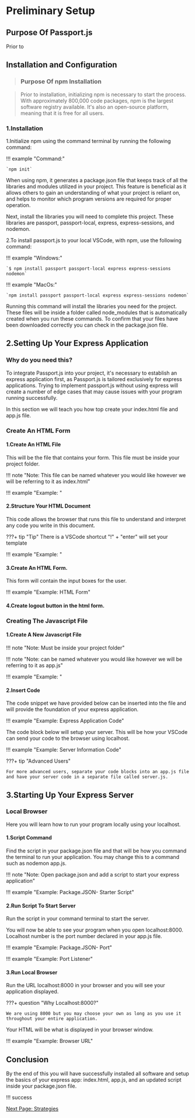 # Preliminary Setup

## Purpose Of Passport.js

Prior to
<!-- Brief intro to describe what you will do in this section -->
<!-- Installing libraries, setting up your express app -->
<!-- Set up html page with the form that you will use -->

## Installation and Configuration

>### Purpose Of npm Installation

>Prior to installation, initializing npm is necessary to start the process. With approximately 800,000 code packages, npm is the largest software registry available. It's also an open-source platform, meaning that it is free for all users.

### 1.Installation

1.Initialize npm using the command terminal by running the following command:

!!! example "Command:"

    `npm init`

When using npm, it generates a package.json file that keeps track of all the libraries and modules utilized in your project. This feature is beneficial as it allows others to gain an understanding of what your project is reliant on, and helps to monitor which program versions are required for proper operation.

Next, install the libraries you will need to complete this project. These libraries are passport, passport-local, express, express-sessions, and nodemon.

2.To install passport.js to your local VSCode, with npm, use the following command:
<!-- Double check the code -->

!!! example "Windows:"

    `$ npm install passport passport-local express express-sessions nodemon`
<!-- screenshot of terminal with the code -->

!!! example "MacOs:"

    `npm install passport passport-local express express-sessions nodemon`
<!-- screenshot of terminal with the code -->

Running this command will install the libraries you need for the project. These files will be inside a folder called node_modules that is automatically created when you run these commands. To confirm that your files have been downloaded correctly you can check in the package.json file.
<!-- Why nodemon -->
<!-- screenshot of package.json file -->

## 2.Setting Up Your Express Application

### Why do you need this?

To integrate Passport.js into your project, it's necessary to establish an express application first, as Passport.js is tailored exclusively for express applications. Trying to implement passport.js without using express will create a number of edge cases that may cause issues with your program running successfully.

In this section we will teach you how top create your index.html file and app.js file.

### Create An HTML Form

#### 1.Create An HTML File

This will be the file that contains your form. This file must be inside your project folder.

!!! note "Note: This file can be named whatever you would like however we will be referring to it as index.html"

!!! example "Example: "
<!-- screenshot of file directory -->

#### 2.Structure Your HTML Document

This code allows the browser that runs this file to understand and interpret any code you write in this document.
<!-- link to html documentation -->
???+ tip "Tip"
    There is a VSCode shortcut "!" + "enter" will set your template

!!! example "Example: "
<!-- screenshot of environment with forms -->

#### 3.Create An HTML Form.

This form will contain the input boxes for the user.

!!! example "Example: HTML Form"
<!-- screenshot of form -->

<!-- needs input for username and password also a submit button -->
<!-- can break down individual steps for form creation -->

#### 4.Create logout button in the html form.

### Creating The Javascript File

#### 1.Create A New Javascript File

!!! note "Note: Must be inside your project folder"

!!! note "Note: can be named whatever you would like however we will be referring to it as app.js"

!!! example "Example: "
<!-- screenshot of the folder directory -->

#### 2.Insert Code

The code snippet we have provided below can be inserted into the file and will provide the foundation of your express application.

!!! example "Example: Express Application Code"

The code block below will setup your server. This will be how your VSCode can send your code to the browser using localhost.

!!! example "Example: Server Information Code"

???+ tip "Advanced Users"

    For more advanced users, separate your code blocks into an app.js file and have your server code in a separate file called server.js.

<!-- add sessions here -->

## 3.Starting Up Your Express Server

### Local Browser

Here you will learn how to run your program locally using your localhost.

#### 1.Script Command

Find the script in your package.json file and that will be how you command the terminal to run your application. You may change this to a command such as nodemon app.js.

!!! note "Note: Open package.json and add a script to start your express application"

<!-- screenshot of the package.json with the start -->
!!! example "Example: Package.JSON- Starter Script"
<!-- include feedback statement explaining how the script works -->
  <!-- One statement that equals the whole command to run the project -->

#### 2.Run Script To Start Server

Run the script in your command terminal to start the server.

You will now be able to see your program when you open localhost:8000. Localhost number is the port number declared in your app.js file.

!!! example "Example: Package.JSON- Port"
<!-- screenshot of the port number in app.js -->

!!! example "Example: Port Listener"

#### 3.Run Local Browser

Run the URL localhost:8000 in your browser and you will see your application displayed.

???+ question "Why Localhost:8000?"

    We are using 8000 but you may choose your own as long as you use it throughout your entire application.

Your HTML will be what is displayed in your browser window.

!!! example "Example: Browser URL"
<!-- screenshot of browser with inputs -->

## Conclusion

By the end of this you will have successfully installed all software and setup the basics of your express app: index.html, app.js, and an updated script inside your package.json file.

!!! success
<!-- What success looks like at each step(Screenshots of terminal) -->

[Next Page: Strategies](/strategies)
